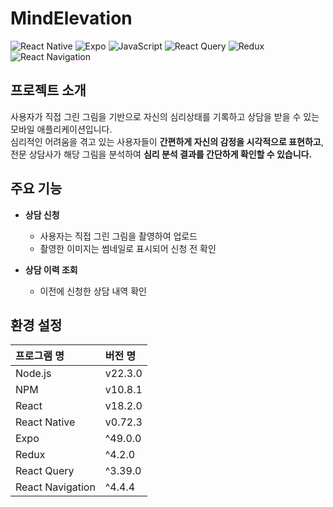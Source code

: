 # MindElevation 

![React Native](https://img.shields.io/badge/React_Native-61DAFB?style=for-the-badge&logo=react&logoColor=black)
![Expo](https://img.shields.io/badge/Expo-000020?style=for-the-badge&logo=expo&logoColor=white)
![JavaScript](https://img.shields.io/badge/javascript-F7DF1E?style=for-the-badge&logo=javascript&logoColor=black)
![React Query](https://img.shields.io/badge/React_Query-FF4154?style=for-the-badge&logo=react-query&logoColor=white)
![Redux](https://img.shields.io/badge/Redux-764ABC?style=for-the-badge&logo=redux&logoColor=white)
![React Navigation](https://img.shields.io/badge/React_Navigation-CA4245?style=for-the-badge&logo=react-router&logoColor=white)

## 프로젝트 소개

사용자가 직접 그린 그림을 기반으로 자신의 심리상태를 기록하고 상담을 받을 수 있는 모바일 애플리케이션입니다.  
심리적인 어려움을 겪고 있는 사용자들이 **간편하게 자신의 감정을 시각적으로 표현하고**,  
전문 상담사가 해당 그림을 분석하여 **심리 분석 결과를 간단하게 확인할 수 있습니다.**

## 주요 기능

- **상담 신청**  
  - 사용자는 직접 그린 그림을 촬영하여 업로드  
  - 촬영한 이미지는 썸네일로 표시되어 신청 전 확인

- **상담 이력 조회**  
  - 이전에 신청한 상담 내역 확인

## 환경 설정

| 프로그램 명   | 버전 명   |
| :------------ | :-------- |
| Node.js       | v22.3.0   |
| NPM           | v10.8.1   |
| React         | v18.2.0   |
| React Native  | v0.72.3   |
| Expo          | ^49.0.0   |
| Redux         | ^4.2.0    |
| React Query   | ^3.39.0   |
| React Navigation | ^4.4.4 |

